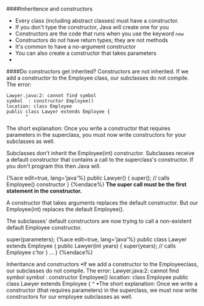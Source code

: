 ####Inheritence and constructors
* Every class (including abstract classes) must have a constructor.
* If you don't type the constructor, Java will create one for you
* Constructors are the code that runs when you use the keyword ```new```
* Constructors do not have return types; they are not methods
* It's common to have a no-argument constructor
* You can also create a constructor that takes parameters
* 

####Do constructors get inherited?
Constructors are not inherited. If we add a constructor to the Employee class, our subclasses do not compile.  The error:
```
Lawyer.java:2: cannot find symbol
symbol  : constructor Employee()
location: class Employee
public class Lawyer extends Employee {
       ^
```
The short explanation: Once you write a constructor that requires parameters in the superclass, you must now write constructors for your subclasses as well.

Subclasses don't inherit the Employee(int) constructor.
Subclasses receive a default constructor that contains a call to the superclass's constructor. If you don't program this then Java will.

{%ace edit=true, lang='java'%}
public Lawyer() {
    super();       // calls Employee() constructor
}
{%endace%}
**The super call must be the first statement in the constructor.**

A constructor that takes arguments replaces the default constructor.
But our Employee(int) replaces the default Employee().

The subclasses' default constructors are now trying to call a non-existent default Employee constructor.

super(parameters);
{%ace edit=true, lang='java'%}
	public class Lawyer extends Employee {
	    public Lawyer(int years) {
	        super(years);  // calls Employee c'tor
	    }
	    ...
	}
{%endace%}




Inheritance and constructors
•If we add a constructor to the Employeeclass, our subclasses do not compile.  The error:
Lawyer.java:2: cannot find symbol symbol  : constructor Employee() location: class Employee public class Lawyer extends Employee {
^
•The short explanation: Once we write a constructor (that requires parameters) in the superclass, we must now write constructors for our employee subclasses as well.
